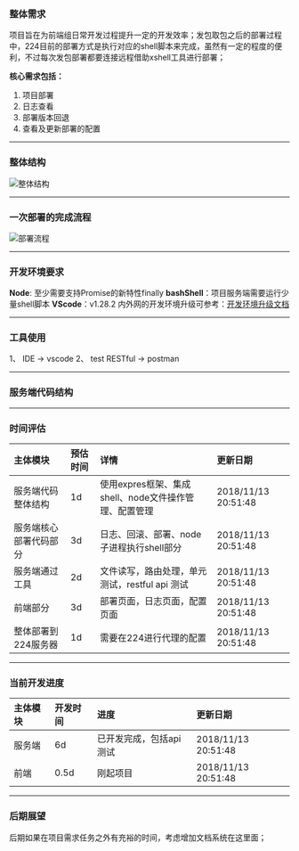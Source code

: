 ### 整体需求
项目旨在为前端组日常开发过程提升一定的开发效率；发包取包之后的部署过程中，224目前的部署方式是执行对应的shell脚本来完成，虽然有一定的程度的便利，不过每次发包部署都要连接远程借助xshell工具进行部署；

**核心需求包括：**

1. 项目部署 
2. 日志查看
3. 部署版本回退
4. 查看及更新部署的配置


***
### 整体结构
![整体结构](http://172.20.208.157/showdoc/Public/Uploads/2018-11-13/5beab4ae3f8b2.png)

***
### 一次部署的完成流程
![部署流程](http://172.20.208.157/showdoc/Public/Uploads/2018-11-13/5beabede495da.png "部署流程")
***
### 开发环境要求
**Node**: 至少需要支持Promise的新特性finally
**bashShell**：项目服务端需要运行少量shell脚本
**VScode**：v1.28.2
内外网的开发环境升级可参考：[开发环境升级文档](http://172.20.208.157/showdoc/index.php?s=/202&page_id=2106)

***
### 工具使用
1、 IDE -> vscode
2、 test RESTful -> postman

***
### 服务端代码结构

***

### 时间评估

| 主体模块 | 预估时间 | 详情 |  更新日期 |
| :------- | :------- | :----- | :----- |
| 服务端代码整体结构 | 1d | 使用expres框架、集成shell、node文件操作管理、配置管理| 2018/11/13 20:51:48 |
| 服务端核心部署代码部分| 3d |日志、回滚、部署、node子进程执行shell部分 | 2018/11/13 20:51:48 |
| 服务端通过工具 | 2d | 文件读写，路由处理，单元测试，restful api 测试| 2018/11/13 20:51:48 |
| 前端部分 | 3d | 部署页面，日志页面，配置页面| 2018/11/13 20:51:48 |
| 整体部署到224服务器 | 1d | 需要在224进行代理的配置| 2018/11/13 20:51:48 |


***

### 当前开发进度

| 主体模块 | 开发时间 | 进度 | 更新日期 |
| :------- | :------- | :----- | :----- |
| 服务端 | 6d | 已开发完成，包括api测试 | 2018/11/13 20:51:48 |
| 前端 | 0.5d | 刚起项目 | 2018/11/13 20:51:48 |

*** 
### 后期展望
后期如果在项目需求任务之外有充裕的时间，考虑增加文档系统在这里面；